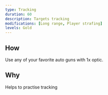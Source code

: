 ```yaml
---
type: Tracking
duration: 60
description: Targets tracking
modifications: [Long range, Player strafing]
levels: Gold
---
```


## How

Use any of your favorite auto guns with 1x optic.

## Why

Helps to practise tracking
